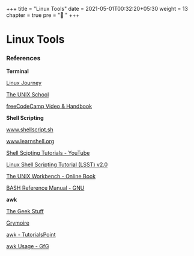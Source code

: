 +++
title = "Linux Tools"
date =  2021-05-01T00:32:20+05:30
weight = 13
chapter = true
pre = "🔧 "
+++

# Linux Tools

### References 

**Terminal**

[Linux Journey](https://linuxjourney.com/)

[The UNIX School](https://www.theunixschool.com/2012/07/10-examples-of-paste-command-usage-in.html)

[freeCodeCamp Video & Handbook](https://youtu.be/ZtqBQ68cfJc)

**Shell Scripting**

www.shellscript.sh

www.learnshell.org

[Shell Scipting Tutorials - YouTube](https://www.youtube.com/playlist?list=PL7B7FA4E693D8E790)

[Linux Shell Scripting Tutorial (LSST) v2.0](https://bash.cyberciti.biz/guide/Main_Page)

[The UNIX Workbench - Online Book](https://seankross.com/the-unix-workbench/)

[BASH Reference Manual - GNU](https://www.gnu.org/savannah-checkouts/gnu/bash/manual/bash.html#)

**awk**

[The Geek Stuff](https://www.thegeekstuff.com/2010/01/awk-introduction-tutorial-7-awk-print-examples/)

[Grymoire](https://www.grymoire.com/Unix/Awk.html)

[awk - TutorialsPoint](https://www.tutorialspoint.com/awk/index.htm)

[awk Usage - GfG](https://www.geeksforgeeks.org/awk-command-unixlinux-examples/)
